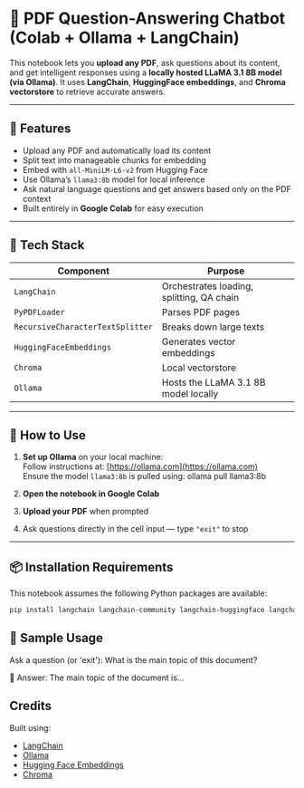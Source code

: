 # 🤖 PDF Question-Answering Chatbot (Colab + Ollama + LangChain)

This notebook lets you **upload any PDF**, ask questions about its content, and get intelligent responses using a **locally hosted LLaMA 3.1 8B model (via Ollama)**. It uses **LangChain**, **HuggingFace embeddings**, and **Chroma vectorstore** to retrieve accurate answers.

---

## 📌 Features

- Upload any PDF and automatically load its content
- Split text into manageable chunks for embedding
- Embed with `all-MiniLM-L6-v2` from Hugging Face
- Use Ollama’s `llama3:8b` model for local inference
- Ask natural language questions and get answers based only on the PDF context
- Built entirely in **Google Colab** for easy execution

---

## 🧩 Tech Stack

| Component           | Purpose                                 |
|---------------------|------------------------------------------|
| `LangChain`         | Orchestrates loading, splitting, QA chain |
| `PyPDFLoader`       | Parses PDF pages                         |
| `RecursiveCharacterTextSplitter` | Breaks down large texts     |
| `HuggingFaceEmbeddings` | Generates vector embeddings         |
| `Chroma`            | Local vectorstore                        |
| `Ollama`            | Hosts the LLaMA 3.1 8B model locally     |

---

## 🚀 How to Use

1. **Set up Ollama** on your local machine:  
   Follow instructions at: [https://ollama.com](https://ollama.com)  
   Ensure the model `llama3:8b` is pulled using:
   ollama pull llama3:8b
   
2. **Open the notebook in Google Colab**

3. **Upload your PDF** when prompted

4. Ask questions directly in the cell input — type `"exit"` to stop

---

## 📦 Installation Requirements

This notebook assumes the following Python packages are available:

```bash
pip install langchain langchain-community langchain-huggingface langchain-chroma ollama tqdm
```

## 📄 Sample Usage

Ask a question (or 'exit'): What is the main topic of this document?

🧠 Answer: The main topic of the document is...

## Credits

Built using:
- [LangChain](https://www.langchain.com/)
- [Ollama](https://ollama.com/)
- [Hugging Face Embeddings](https://huggingface.co/)
- [Chroma](https://www.trychroma.com/)
